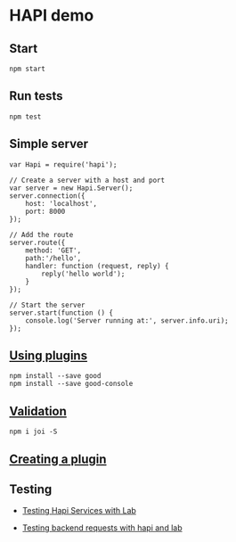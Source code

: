 # HAPI demo
## Start 

    npm start 

## Run tests

    npm test

## Simple server 

    var Hapi = require('hapi');

    // Create a server with a host and port
    var server = new Hapi.Server();
    server.connection({ 
        host: 'localhost', 
        port: 8000 
    });

    // Add the route
    server.route({
        method: 'GET',
        path:'/hello', 
        handler: function (request, reply) {
            reply('hello world');
        }
    });

    // Start the server
    server.start(function () {
        console.log('Server running at:', server.info.uri);
    });

## [Using plugins](http://hapijs.com/tutorials#using-plugins)

    npm install --save good
    npm install --save good-console

## [Validation](http://hapijs.com/tutorials/validation#validation)

    npm i joi -S   

## [Creating a plugin](http://hapijs.com/tutorials/plugins#creating-a-plugin)

## Testing

- [Testing Hapi Services with Lab](https://medium.com/the-spumko-suite/testing-hapi-services-with-lab-96ac463c490a)

- [Testing backend requests with hapi and lab](http://robjoh.com/testing-a-server-request-with-hapi-and-lab/)